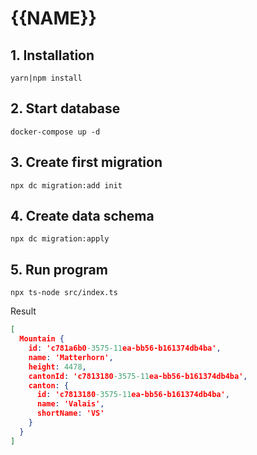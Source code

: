 # {{NAME}}

## 1. Installation
```
yarn|npm install
```

## 2. Start database
```
docker-compose up -d
```

## 3. Create first migration
```
npx dc migration:add init
```

## 4. Create data schema
```
npx dc migration:apply
```

## 5. Run program
``npx ts-node src/index.ts``

Result
```json
[
  Mountain {
    id: 'c781a6b0-3575-11ea-bb56-b161374db4ba',
    name: 'Matterhorn',
    height: 4478,
    cantonId: 'c7813180-3575-11ea-bb56-b161374db4ba',
    canton: {
      id: 'c7813180-3575-11ea-bb56-b161374db4ba',
      name: 'Valais',
      shortName: 'VS'
    }
  }
]
```